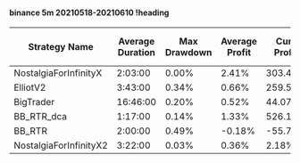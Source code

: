 #### binance 5m 20210518-20210610 !heading
| Strategy Name          | Average Duration | Max Drawdown | Average Profit | Cum Profit | Tot Profit USDT | Trade Count | Win Rate |
| ---------------------- | ---------------- | ------------ | -------------- | ---------- | --------------- | ----------- | -------- |
| NostalgiaForInfinityX  | 2:03:00          | 0.00%        | 2.41%          | 303.42%    | 81.2            | 126         | 100.00%  |
| ElliotV2               | 3:43:00          | 0.34%        | 0.66%          | 259.55%    | 48.14           | 391         | 84.14%   |
| BigTrader              | 16:46:00         | 0.20%        | 0.52%          | 44.07%     | 12.18           | 85          | 91.76%   |
| BB_RTR_dca             | 1:17:00          | 0.14%        | 1.33%          | 526.17%    | 23.5            | 395         | 73.16%   |
| BB_RTR                 | 2:00:00          | 0.49%        | -0.18%         | -55.75%    | -16.72          | 313         | 67.09%   |
| NostalgiaForInfinityX2 | 3:22:00          | 0.03%        | 0.36%          | 2.18%      | 0.39            | 6           | 66.67%   |